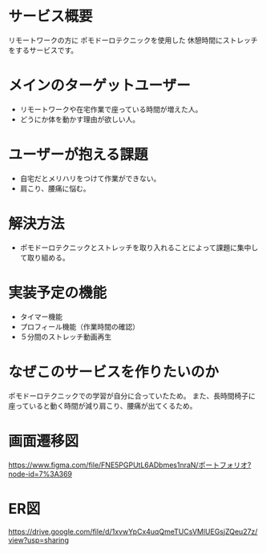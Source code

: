 # サービス概要
リモートワークの方に
ポモドーロテクニックを使用した
休憩時間にストレッチをするサービスです。

# メインのターゲットユーザー
- リモートワークや在宅作業で座っている時間が増えた人。
- どうにか体を動かす理由が欲しい人。

# ユーザーが抱える課題
- 自宅だとメリハリをつけて作業ができない。
- 肩こり、腰痛に悩む。
# 解決方法
- ポモドーロテクニックとストレッチを取り入れることによって課題に集中して取り組める。
# 実装予定の機能
- タイマー機能
- プロフィール機能（作業時間の確認）
- ５分間のストレッチ動画再生

# なぜこのサービスを作りたいのか
ポモドーロテクニックでの学習が自分に合っていたため。
また、長時間椅子に座っていると動く時間が減り肩こり、腰痛が出てくるため。

# 画面遷移図
https://www.figma.com/file/FNE5PGPUtL6ADbmes1nraN/ポートフォリオ?node-id=7%3A369

# ER図
https://drive.google.com/file/d/1xvwYpCx4uqQmeTUCsVMlUEGsjZQeu27z/view?usp=sharing